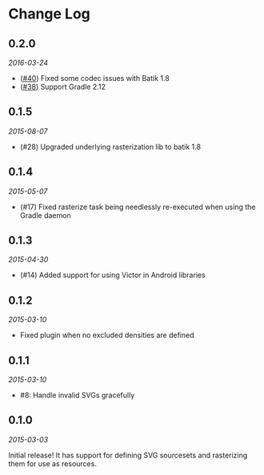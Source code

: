 Change Log
==========

0.2.0
-----
*2016-03-24*

- ([#40](https://github.com/trello/victor/pull/40)) Fixed some codec issues with Batik 1.8
- ([#38](https://github.com/trello/victor/pull/38)) Support Gradle 2.12

0.1.5
-----
*2015-08-07*

- (#28) Upgraded underlying rasterization lib to batik 1.8

0.1.4
-----
*2015-05-07*

- (#17) Fixed rasterize task being needlessly re-executed when using the Gradle daemon

0.1.3
-----
*2015-04-30*

- (#14) Added support for using Victor in Android libraries

0.1.2
-----
*2015-03-10*

- Fixed plugin when no excluded densities are defined

0.1.1
-----
*2015-03-10*

- #8: Handle invalid SVGs gracefully

0.1.0
-----
*2015-03-03*

Initial release! It has support for defining SVG sourcesets and rasterizing them for use as resources.
